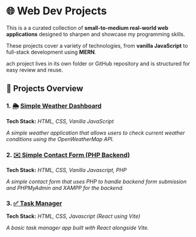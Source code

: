 # 🌐 Web Dev Projects

This is a a curated collection of **small-to-medium real-world web applications** designed to sharpen and showcase my programming skills. 

These projects cover a variety of technologies, from **vanilla JavaScript** to full-stack development using **MERN**.

ach project lives in its own folder or GitHub repository and is structured for easy review and reuse.

## 🧰 Projects Overview

### 1. 🌦️ [Simple Weather Dashboard](https://github.com/UncleH25/Simple-Weather-Dashboard)

**Tech Stack:** *HTML, CSS, Vanilla JavaScript*

*A simple weather application that allows users to check current weather conditions using the OpenWeatherMap API.*

### 2. [✉️ Simple Contact Form (PHP Backend)](https://github.com/UncleH25/Simple-Contact-Form)

**Tech Stack:** *HTML, CSS, Vanilla Javascript, PHP*

*A simple contact form that uses PHP to handle backend form submission and PHPMyAdmin and XAMPP for the backend.*

### 3. [✅ Task Manager](https://github.com/UncleH25/Task-Manager)

**Tech Stack:** *HTML, CSS, Javascript (React using Vite)*

*A basic task manager app built with React alongside Vite.*
